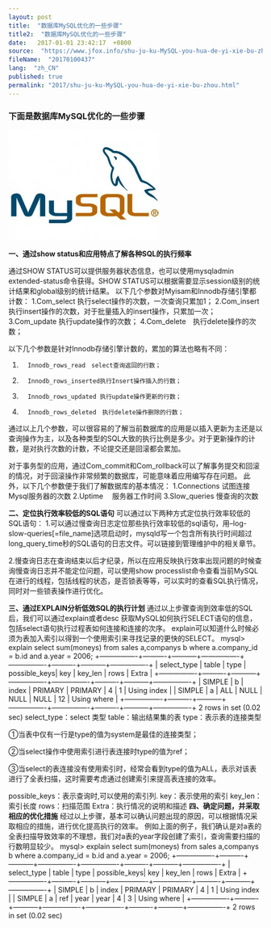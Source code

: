 ```yaml
---
layout: post
title:  "数据库MySQL优化的一些步骤"
title2:  "数据库MySQL优化的一些步骤"
date:   2017-01-01 23:42:17  +0800
source:  "https://www.jfox.info/shu-ju-ku-MySQL-you-hua-de-yi-xie-bu-zhou.html"
fileName:  "20170100437"
lang:  "zh_CN"
published: true
permalink: "2017/shu-ju-ku-MySQL-you-hua-de-yi-xie-bu-zhou.html"
---
```




### 下面是数据库MySQL优化的一些步骤

[![mysqllogo](3acb553.jpg)](https://www.jfox.info/go.php?url=http://www.jfox.info/wp-content/uploads/2013/06/mysqllogo.jpg)

**一、通过show status和应用特点了解各种SQL的执行频率**

通过SHOW STATUS可以提供服务器状态信息，也可以使用mysqladmin extended-status命令获得。SHOW STATUS可以根据需要显示session级别的统计结果和global级别的统计结果。
以下几个参数对Myisam和Innodb存储引擎都计数：
1.Com_select  执行select操作的次数，一次查询只累加1；
2.Com_insert 执行insert操作的次数，对于批量插入的insert操作，只累加一次；
3.Com_update 执行update操作的次数；
4.Com_delete　执行delete操作的次数；

以下几个参数是针对Innodb存储引擎计数的，累加的算法也略有不同：
1.       Innodb_rows_read　select查询返回的行数；
2.       Innodb_rows_inserted执行Insert操作插入的行数；
3.       Innodb_rows_updated 执行update操作更新的行数；
4.       Innodb_rows_deleted　执行delete操作删除的行数；
通过以上几个参数，可以很容易的了解当前数据库的应用是以插入更新为主还是以查询操作为主，以及各种类型的SQL大致的执行比例是多少。对于更新操作的计数，是对执行次数的计数，不论提交还是回滚都会累加。

对于事务型的应用，通过Com_commit和Com_rollback可以了解事务提交和回滚的情况，对于回滚操作非常频繁的数据库，可能意味着应用编写存在问题。
此外，以下几个参数便于我们了解数据库的基本情况：
1.Connections 试图连接Mysql服务器的次数
2.Uptime　   服务器工作时间
3.Slow_queries 慢查询的次数

**二、定位执行效率较低的SQL语句**
可以通过以下两种方式定位执行效率较低的SQL语句：
1.可以通过慢查询日志定位那些执行效率较低的sql语句，用–log-slow-queries[=file_name]选项启动时，mysqld写一个包含所有执行时间超过long_query_time秒的SQL语句的日志文件。可以链接到管理维护中的相关章节。

2.慢查询日志在查询结束以后才纪录，所以在应用反映执行效率出现问题的时候查询慢查询日志并不能定位问题，可以使用show processlist命令查看当前MySQL在进行的线程，包括线程的状态，是否锁表等等，可以实时的查看SQL执行情况，同时对一些锁表操作进行优化。

**三、通过EXPLAIN分析低效SQL的执行计划**
通过以上步骤查询到效率低的SQL后，我们可以通过explain或者desc 获取MySQL如何执行SELECT语句的信息，包括select语句执行过程表如何连接和连接的次序。
explain可以知道什么时候必须为表加入索引以得到一个使用索引来寻找记录的更快的SELECT。
mysql> explain select sum(moneys) from sales a,companys b where a.company_id = b.id and a.year = 2006;
+—————-+———-+———–+—————-+—————-+———-+———–+—————-+
| select_type   | table | type  | possible_keys| key            | key_len   | rows  | Extra     |
+—————-+———-+———–+—————-+—————-+———-+———–+—————-+
| SIMPLE    | b     | index | PRIMARY   | PRIMARY   | 4     |    1  | Using index   |
| SIMPLE    | a     | ALL   | NULL      | NULL      | NULL  |   12  | Using where   |
+—————-+———-+———–+—————-+—————-+———-+———–+—————-+
2 rows in set (0.02 sec)
select_type：select 类型
table：输出结果集的表
type：表示表的连接类型

①当表中仅有一行是type的值为system是最佳的连接类型；

②当select操作中使用索引进行表连接时type的值为ref；

③当select的表连接没有使用索引时，经常会看到type的值为ALL，表示对该表进行了全表扫描，这时需要考虑通过创建索引来提高表连接的效率。

possible_keys：表示查询时,可以使用的索引列.
key：表示使用的索引
key_len：索引长度
rows：扫描范围
Extra：执行情况的说明和描述
**四、确定问题，并采取相应的优化措施**
经过以上步骤，基本可以确认问题出现的原因，可以根据情况采取相应的措施，进行优化提高执行的效率。
例如上面的例子，我们确认是对a表的全表扫描导致效率的不理想，我们对a表的year字段创建了索引，查询需要扫描的行数明显较少。
mysql> explain select sum(moneys) from sales a,companys b where a.company_id = b.id and a.year = 2006;
+—————-+———-+———–+—————-+—————-+———-+———–+—————-+
| select_type   | table | type  | possible_keys| key            | key_len   | rows  | Extra     |
+—————-+———-+———–+—————-+—————-+———-+———–+—————-+
| SIMPLE    | b     | index | PRIMARY   | PRIMARY   | 4     |    1  | Using index   |
| SIMPLE    | a     | ref       | year      | year      | 4     |    3  | Using where   |
+—————-+———-+———–+—————-+—————-+———-+———–+—————-+
2 rows in set (0.02 sec)
